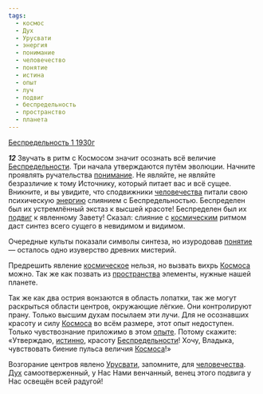 ```yaml
---
tags:
  - космос
  - Дух
  - Урусвати
  - энергия
  - понимание
  - человечество
  - понятие
  - истина
  - опыт
  - луч
  - подвиг
  - беспредельность
  - пространство
  - планета
---
```


[Беспредельность 1 1930г](/agni/1930)

___12___
Звучать в ритм с Космосом значит осознать всё величие [Беспредельности](/tag/#беспредельность). Три начала утверждаются путём эволюции. Начните проявлять ручательства [понимание](/tag/#понимание). Не являйте, не являйте безразличие к тому Источнику, который питает вас и всё сущее. Вникните, и вы увидите, что сподвижники [человечества](/tag/#человечество) питали свою психическую [энергию](/tag/#энергия) слиянием с Беспредельностью. Беспределен был их устремлённый экстаз к высшей красоте! Беспределен был их [подвиг](/tag/#подвиг) к явленному Завету! Сказал: слияние с [космическим](/tag/#космос) ритмом даст синтез всего сущего в невидимом и видимом.   

Очередные культы показали символы синтеза, но изуродовав [понятие](/tag/#понятие) — осталось одно изуверство древних мистерий.   

Предрешить явление [космическое](/tag/#космос) нельзя, но вызвать вихрь [Космоса](/tag/#космос) можно. Так же как позвать из [пространства](/tag/#пространство) элементы, нужные нашей планете.   

Так же как два острия вонзаются в область лопатки, так же могут раскрыться области центров, окружающие лёгкие. Они контролируют прану. Только высшим духам посылаем эти лучи. Для не осознавших красоту и силу [Космоса](/tag/#космос) во всём размере, этот опыт недоступен. Только чувствознание приложимо в этом [опыте](/tag/#опыт). Потому скажите: «Утверждаю, [истинно](/tag/#истина), красоту [Беспредельности](/tag/#беспредельность)! Хочу, Владыка, чувствовать биение пульса величия [Космоса](/tag/#космос)!»   

Возгорание центров явлено [Урусвати](/tag/#Урусвати), запомните, для [человечества](/tag/#человечество). [Дух](/tag/#Дух) самоотверженный, у Нас Нами венчанный, венец этого подвига у Нас освещён всей радугой!